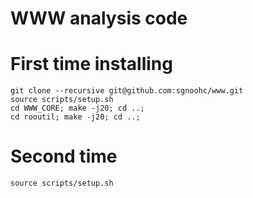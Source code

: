# WWW analysis code

# First time installing

    git clone --recursive git@github.com:sgnoohc/www.git
    source scripts/setup.sh
    cd WWW_CORE; make -j20; cd ..;
    cd rooutil; make -j20; cd ..;

# Second time

    source scripts/setup.sh
